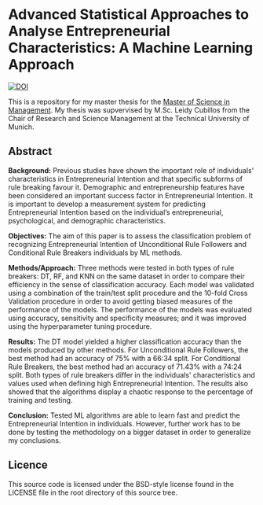 # Advanced Statistical Approaches to Analyse Entrepreneurial Characteristics: A Machine Learning Approach

[![DOI](https://zenodo.org/badge/313338508.svg)](https://zenodo.org/badge/latestdoi/313338508)

This is a repository for my master thesis for the [Master of Science in Management](https://www.wi.tum.de/programs/master-in-management/). My thesis was supvervised by M.Sc. Leidy Cubillos from the Chair of Research and Science Management at the Technical University of Munich.

## Abstract

**Background:** Previous studies have shown the important role of individuals' characteristics in Entrepreneurial Intention and that specific subforms of rule breaking favour it. Demographic and entrepreneurship features have been considered an important success factor in Entrepreneurial Intention. It is important to develop a measurement system for predicting Entrepreneurial Intention based on the individual’s entrepreneurial, psychological, and demographic characteristics.

**Objectives:** The aim of this paper is to assess the classification problem of recognizing Entrepreneurial Intention of Unconditional Rule Followers and Conditional Rule Breakers individuals by ML methods.

**Methods/Approach:** Three methods were tested in both types of rule breakers: DT, RF, and KNN on the same dataset in order to compare their efficiency in the sense of classification accuracy. Each model was validated using a combination of the train/test split procedure and the 10-fold Cross Validation procedure in order to avoid getting biased measures of the performance of the models. The performance of the models was evaluated using accuracy, sensitivity and specificity measures; and it was improved using the hyperparameter tuning procedure.

**Results:** The DT model yielded a higher classification accuracy than the models produced by other methods. For Unconditional Rule Followers, the best method had an accuracy of 75\% with a 66:34 split. For Conditional Rule Breakers, the best method had an accuracy of 71.43\% with a 74:24 split. Both types of rule breakers differ in the individuals' characteristics and values used when defining high Entrepreneurial Intention. The results also showed that the algorithms display a chaotic response to the percentage of training and testing.

**Conclusion:** Tested ML algorithms are able to learn fast and predict the Entrepreneurial Intention in individuals. However, further work has to be done by testing the methodology on a bigger dataset in order to generalize my conclusions.

## Licence

This source code is licensed under the BSD-style license found in the LICENSE file in the root directory of this source tree.
